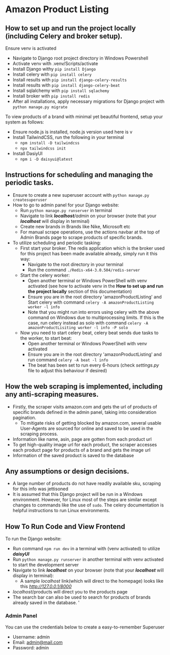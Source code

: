 # Amazon Product Listing

## How to set up and run the project locally (including Celery and broker setup).
Ensure venv is activated
- Navigate to Django root project directory in Windows Powershell
- Activate venv with .venv/Scripts/activate
- Install Django withy `pip install Django`
- Install celery with `pip install celery`
- Install results with `pip install django-celery-results`
- Install results with `pip install django-celery-beat`
- Install sqlalchemy with `pip install sqlachemy`
- Install broker with `pip install redis`
- After all installations, apply necessary migrations for Django project with `python manage.py migrate`

To view products of a brand with minimal yet beautiful frontend, setup your system as follows:
+ Ensure node.js is installed, node.js version used here is v
+ Install TailwindCSS, run the following in your terminal
  + `npm install -D tailwindcss`
  + `npx tailwindcss init`
+ Install DasiyUI
  + `npm i -D daisyui@latest`

## Instructions for scheduling and managing the periodic tasks.
- Ensure to create a new superuser account with `python manage.py createsuperuser`
- How to go to admin panel for your Django website:
  - Run `python manage.py runserver` in terminal
  - Navigate to link _**localhost**/admin_ on your browser (note that your **_localhost_** will display in terminal)
  - Create new brands in Brands like Nike, Microsoft etc
  - For manual scrape operations, use the actions navbar at the top of Admin Brands page to scrape products of specific brands.
- To utilize scheduling and periodic tasking:
  - First start your broker. The redis application which is the broker used for this project has been made available already, simply run it this way:
    - Navigate to the root directory in your terminal
    - Run the command `./Redis-x64-3.0.504/redis-server`
  - Start the celery worker:
    - Open another terminal or Windows PowerShell with venv activated (see how to activate venv in the **How to set up and run the project locally** section of this documentation)
    - Ensure you are in the root directory 'amazonProductListing' and Start celery with command `celery -A amazonProductListing worker -l info`
    - Note that you might run into errors using celery with the above command on Windows due to multiprocessing limits. If this is the case, run celery instead as solo with command `celery -A amazonProductLisiting worker -l info -P solo`
  - Now you need to start celery beat, celery beat sends due tasks to the worker, to start beat:
    - Open another terminal or Windows PowerShell with venv activated
    - Ensure you are in the root directory 'amazonProductListing' and run command `celery -A beat -l info`
    - The beat has been set to run every 6-hours (check _settings.py_ file to adjust this behaviour if desired)

## How the web scraping is implemented, including any anti-scraping measures.
- Firstly, the scraper visits amazon.com and gets the url of products of specific brands defined in the admin panel, taking into consideration pagination.
  - To mitigate risks of getting blocked by amazon.com, several usable User-Agents are sourced for online and saved to be used in the scraping process.
- Information like name, asin, page are gotten from each product url
- To get high-quality image url for each product, the scraper accesses each product page for products of a brand and gets the image url
- Information of the saved product is saved to the database

## Any assumptions or design decisions.
- A large number of products do not have readily available sku, scraping for this info was jettisoned
- It is assumed that this Django project will be run in a Windows environment. However, for Linux most of the steps are similar except changes to commands like the use of `sudo`. The celery documentation is helpful instructions to run Linux environments.

## How To Run Code and View Frontend
To run the Django website:
- Run command `npm run dev` in a terminal with (venv activated) to utilize _**daisyUI**_
- Run `python manage.py runserver` in another terminal with venv activated to start the development server
- Navigate to link _**localhost**_ on your browser (note that your **_localhost_** will display in terminal):
  - A sample _localhost_ link(which will direct to the homepage) looks like this _http://127.0.0.1/8000_
- _localhost_/products will direct you to the products page
- The search bar can also be used to search for products of brands already saved in the database.
'
### Admin Panel
You can use the credentials below to create a easy-to-remember Superuser
- Username: admin
- Email: admin@mail.com
- Password: admin
